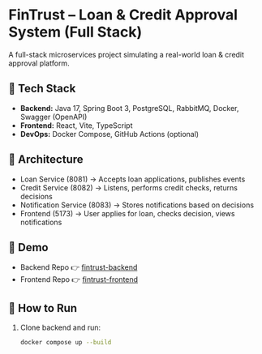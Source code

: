 # FinTrust – Loan & Credit Approval System (Full Stack)

A full-stack microservices project simulating a real-world loan & credit approval platform.

## 🔹 Tech Stack
- **Backend:** Java 17, Spring Boot 3, PostgreSQL, RabbitMQ, Docker, Swagger (OpenAPI)
- **Frontend:** React, Vite, TypeScript
- **DevOps:** Docker Compose, GitHub Actions (optional)

## 🔹 Architecture
- Loan Service (8081) → Accepts loan applications, publishes events
- Credit Service (8082) → Listens, performs credit checks, returns decisions
- Notification Service (8083) → Stores notifications based on decisions
- Frontend (5173) → User applies for loan, checks decision, views notifications

## 🔹 Demo
- Backend Repo 👉 [fintrust-backend](https://github.com/KrishnaVarmaAyinampudi/fintrust-backend)
- Frontend Repo 👉 [fintrust-frontend](https://github.com/KrishnaVarmaAyinampudi/fintrust-frontend)

## 🔹 How to Run
1. Clone backend and run:
   ```bash
   docker compose up --build
